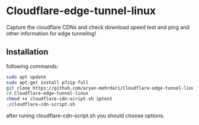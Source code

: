 # Cloudflare-edge-tunnel-linux
Capture the cloudflare CDNs and check download speed test and ping and other information for edge tunneling!

## Installation
following commands:
```sh
sudo apt update
sudo apt-get install p7zip-full
git clone https://github.com/aryan-mehrdari/Cloudflare-edge-tunnel-linux.git
cd Cloudflare-edge-tunnel-linux
chmod +x cloudflare-cdn-script.sh iptest
./cloudflare-cdn-script.sh
```
after runing cloudflare-cdn-script.sh you should choose options.
